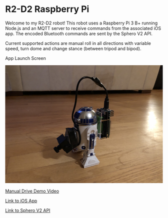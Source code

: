 # R2-D2 Raspberry Pi

Welcome to my R2-D2 robot! This robot uses a Raspberry Pi 3 B+ running Node.js and an MQTT server to receive commands from the associated iOS app.
The encoded Bluetooth commands are sent by the Sphero V2 API.

Current supported actions are manual roll in all directions with variable speed, turn dome and change stance (between tripod and bipod).

App Launch Screen

![Alt text](R2-D2_Robot.jpeg?raw=true "R2-D2 Robot")

[Manual Drive Demo Video](https://youtu.be/7wxGOOxmoIk "Manual Drive Demo Video")

[Link to iOS App](https://github.com/acastles24/R2-D2_iOS_app "Link to iOS App")

[Link to Sphero V2 API](https://github.com/igbopie/spherov2.js/tree/be15b86fd40a0fbc414b4ce16dcdd51b14deb528 "Link to Sphero V2 API")
